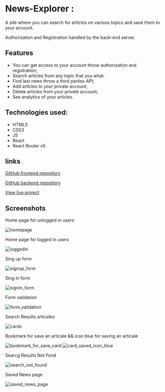 # News-Explorer :

A site where you can search for articles on various topics and save them to your account.

Authorization and Registration handled by the back-end server.

## Features

- You can get access to your account throw authorization and registration;
- Search articles from any topic that you what.
- Find last news throw a third parties API;
- Add articles to your private account;
- Delete articles from your private account;
- See analytics of your articles.

## Technologies used:

- HTML5
- CSS3
- JS
- React
- React Router v5

## links

[GitHub frontend repository](https://github.com/Rachelidekel/news-explorer-frontend.git)

[GitHub backend repository](https://github.com/Rachelidekel/news-explorer-api.git)

[View live project](https://news-explorer-racheli.students.nomoredomainssbs.ru/)

## Screenshots

Home page for unlogged in users

![homepage](https://user-images.githubusercontent.com/98940522/206208069-5a047a08-3380-44e5-aa46-d9a58799e5fe.png)

Home page for logged in users

![loggedin](https://user-images.githubusercontent.com/98940522/206208359-af2bfca0-4f24-44ac-9511-35a18c4134d8.png)

Sing up form

![signup_form](https://user-images.githubusercontent.com/98940522/206209831-c94e9946-c288-4a54-ade5-228d75b18275.png)

Sing in form

![signin_form](https://user-images.githubusercontent.com/98940522/206208629-3b9a7a57-8564-4f1c-96c2-31ad90d8df19.png)

Form validation

![form_validation](https://user-images.githubusercontent.com/98940522/206208734-e4630403-db98-4f66-a14e-a0b3c2475643.png)

Search Results articales

![cards](https://user-images.githubusercontent.com/98940522/206208859-96e59f0d-0e27-46b2-86e9-648bc69356b8.png)

Bookmark for save an articale && icon blue for saving an articale

![bookmark_for_save_card](https://user-images.githubusercontent.com/98940522/206208918-b988dbbc-8cc1-4b95-b230-e655203ebbc6.png)  ![card_saved_icon_blue](https://user-images.githubusercontent.com/98940522/206209074-b61361a1-2bc6-4a3b-b3df-44f8bb2f84ec.png)

Searcg Results Not Fond

![search_not_found](https://user-images.githubusercontent.com/98940522/206209449-739e912b-56f2-4dbb-8077-5457c1cf4116.png)

Saved News page

![saved_news_page](https://user-images.githubusercontent.com/98940522/206209201-6a2606dd-790d-462c-8b53-f638855a0674.png)
